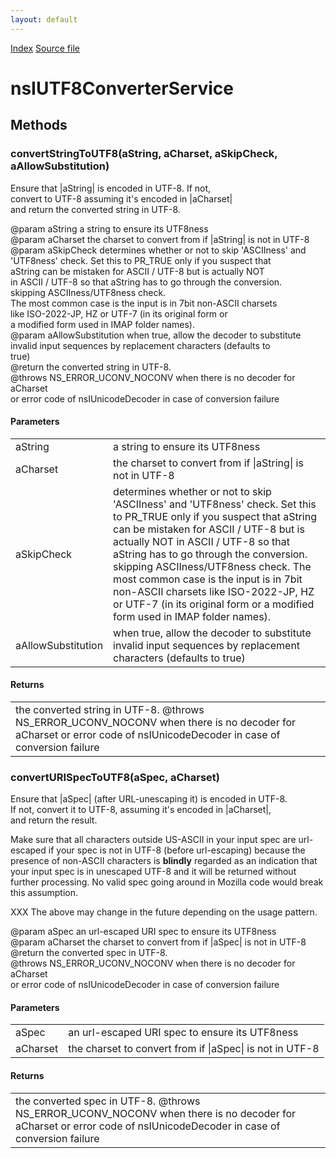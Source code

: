 ```yaml
---
layout: default
---
```

<div id='links'><a href="../index.html">Index</a>
<a href="http://dxr.mozilla.org/mozilla-central/source/intl/uconv/nsIUTF8ConverterService.idl">Source file</a>
</div>

# nsIUTF8ConverterService #

## Methods ##

### convertStringToUTF8(aString, aCharset, aSkipCheck, aAllowSubstitution) ###
  
Ensure that |aString| is encoded in UTF-8.  If not,   
convert to UTF-8 assuming it's encoded in |aCharset|  
and return the converted string in UTF-8.  
  
@param aString a string to  ensure its UTF8ness  
@param aCharset the charset to convert from if |aString| is not in UTF-8  
@param aSkipCheck determines whether or not to skip 'ASCIIness' and   
       'UTF8ness' check. Set this to PR_TRUE only if you suspect that   
       aString can be mistaken for ASCII / UTF-8 but is actually NOT   
       in ASCII / UTF-8 so that aString has to go through the conversion.  
       skipping ASCIIness/UTF8ness check.  
       The most common case is the input is in 7bit non-ASCII charsets  
       like ISO-2022-JP, HZ or UTF-7 (in its original form or  
       a modified form used in IMAP folder names).  
@param aAllowSubstitution when true, allow the decoder to substitute  
       invalid input sequences by replacement characters (defaults to  
       true)  
@return the converted string in UTF-8.  
@throws NS_ERROR_UCONV_NOCONV when there is no decoder for aCharset  
        or error code of nsIUnicodeDecoder in case of conversion failure  
  

#### Parameters ####

<table>

<tr>
<td>aString</td>
<td>a string to  ensure its UTF8ness  
</td>
</tr>

<tr>
<td>aCharset</td>
<td>the charset to convert from if |aString| is not in UTF-8  
</td>
</tr>

<tr>
<td>aSkipCheck</td>
<td>determines whether or not to skip 'ASCIIness' and   
       'UTF8ness' check. Set this to PR_TRUE only if you suspect that   
       aString can be mistaken for ASCII / UTF-8 but is actually NOT   
       in ASCII / UTF-8 so that aString has to go through the conversion.  
       skipping ASCIIness/UTF8ness check.  
       The most common case is the input is in 7bit non-ASCII charsets  
       like ISO-2022-JP, HZ or UTF-7 (in its original form or  
       a modified form used in IMAP folder names).  
</td>
</tr>

<tr>
<td>aAllowSubstitution</td>
<td>when true, allow the decoder to substitute  
       invalid input sequences by replacement characters (defaults to  
       true)  
</td>
</tr>

</table>

#### Returns ####

<table>

<tr>
<td>the converted string in UTF-8.  
@throws NS_ERROR_UCONV_NOCONV when there is no decoder for aCharset  
        or error code of nsIUnicodeDecoder in case of conversion failure  
</td>
</tr>

</table>

### convertURISpecToUTF8(aSpec, aCharset) ###
  
Ensure that |aSpec| (after URL-unescaping it) is encoded in UTF-8.    
If not,  convert it to UTF-8, assuming it's encoded in |aCharset|,    
and return the result.  
  
<p>Make sure that all characters outside US-ASCII in your input spec   
are url-escaped if  your spec is not in UTF-8 (before url-escaping)   
because the presence of non-ASCII characters is <strong>blindly</strong>  
regarded as an indication that your input spec is in unescaped UTF-8  
and it will be returned without further processing. No valid spec  
going around in Mozilla code would break this assumption.   
  
<p>XXX The above may change in the future depending on the usage pattern.  
  
@param aSpec an url-escaped URI spec to  ensure its UTF8ness  
@param aCharset the charset to convert from if |aSpec| is not in UTF-8  
@return the converted spec in UTF-8.  
@throws NS_ERROR_UCONV_NOCONV when there is no decoder for aCharset  
        or error code of nsIUnicodeDecoder in case of conversion failure  
  

#### Parameters ####

<table>

<tr>
<td>aSpec</td>
<td>an url-escaped URI spec to  ensure its UTF8ness  
</td>
</tr>

<tr>
<td>aCharset</td>
<td>the charset to convert from if |aSpec| is not in UTF-8  
</td>
</tr>

</table>

#### Returns ####

<table>

<tr>
<td>the converted spec in UTF-8.  
@throws NS_ERROR_UCONV_NOCONV when there is no decoder for aCharset  
        or error code of nsIUnicodeDecoder in case of conversion failure  
</td>
</tr>

</table>
